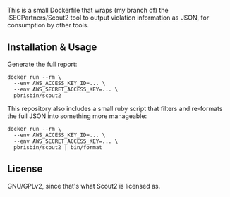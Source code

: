 This is a small Dockerfile that wraps (my branch of) the iSECPartners/Scout2
tool to output violation information as JSON, for consumption by other tools.

## Installation & Usage

Generate the full report:

```
docker run --rm \
  --env AWS_ACCESS_KEY_ID=... \
  --env AWS_SECRET_ACCESS_KEY=... \
  pbrisbin/scout2
```

This repository also includes a small ruby script that filters and re-formats
the full JSON into something more manageable:

```
docker run --rm \
  --env AWS_ACCESS_KEY_ID=... \
  --env AWS_SECRET_ACCESS_KEY=... \
  pbrisbin/scout2 | bin/format
```

## License

GNU/GPLv2, since that's what Scout2 is licensed as.
